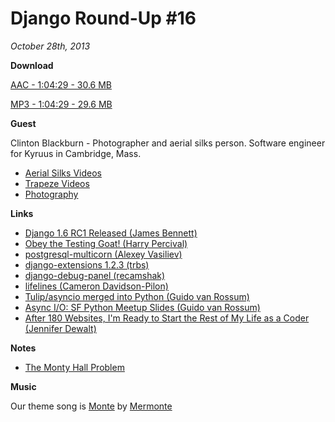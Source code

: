 # Django Round-Up #16

*October 28th, 2013*

**Download**

[AAC - 1:04:29 - 30.6 MB](http://django-round-up.s3.amazonaws.com/Death%20Defying%20Lifelines.m4a)

[MP3 - 1:04:29 - 29.6 MB](http://django-round-up.s3.amazonaws.com/Death%20Defying%20Lifelines.mp3)

**Guest**

Clinton Blackburn - Photographer and aerial silks person. Software engineer for Kyruus in Cambridge, Mass.

* [Aerial Silks Videos](http://www.youtube.com/user/ccb621/videos?tag_id=UC4mgv3pm4Q9wctfrUiG2EAg.3.silks&sort=dd&shelf_index=5&view=46)
* [Trapeze Videos](http://www.youtube.com/playlist?list=PLEBD5F3AAB84E258F)
* [Photography](http://clintonblackburn.com/)

**Links**

* [Django 1.6 RC1 Released (James Bennett)](https://www.djangoproject.com/weblog/2013/oct/22/16c1/)
* [Obey the Testing Goat! (Harry Percival)](http://www.obeythetestinggoat.com/)
* [postgresql-multicorn (Alexey Vasiliev)](http://leopard.in.ua/2013/09/28/postgresql-multicorn/)
* [django-extensions 1.2.3 (trbs)](http://trbs.net/blog/2013/10/17/django-extensions-123/)
* [django-debug-panel (recamshak)](https://github.com/recamshak/django-debug-panel)
* [lifelines (Cameron Davidson-Pilon)](https://github.com/CamDavidsonPilon/lifelines)
* [Tulip/asyncio merged into Python (Guido van Rossum)](http://hg.python.org/cpython/rev/dafe78cd58c7)
* [Async I/O: SF Python Meetup Slides (Guido van Rossum)](https://www.dropbox.com/s/essjj4qmmtrhys4/SFMeetup2013.pdf)
* [After 180 Websites, I'm Ready to Start the Rest of My Life as a Coder (Jennifer Dewalt)](http://blog.jenniferdewalt.com/post/62998082815/after-180-websites-im-ready-to-start-the-rest-of-my)

**Notes**

* [The Monty Hall Problem](https://en.wikipedia.org/wiki/Monty_Hall_problem)

**Music**

Our theme song is [Monte](http://freemusicarchive.org/music/Mermonte/Mermonte/Mermonte_-_Monte) by [Mermonte](http://mermonte.com/)
